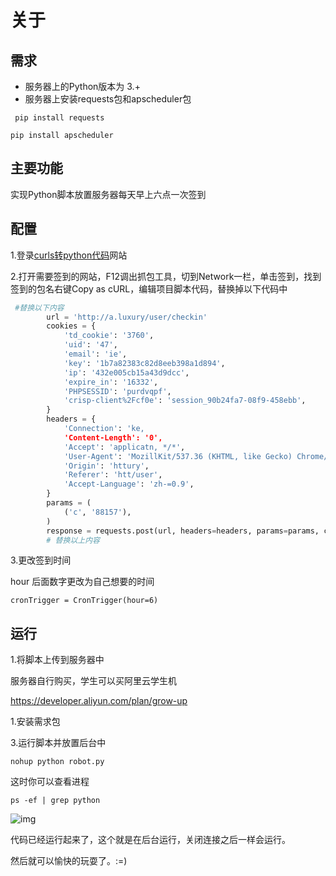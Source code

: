 # 关于

## 需求

- 服务器上的Python版本为 3.+
- 服务器上安装requests包和apscheduler包

` pip install requests` 

`pip install apscheduler`

## 主要功能

实现Python脚本放置服务器每天早上六点一次签到

## 配置

1.登录[curls转python代码](https://curl.trillworks.com/)网站

2.打开需要签到的网站，F12调出抓包工具，切到Network一栏，单击签到，找到签到的包名右键Copy as cURL，编辑项目脚本代码，替换掉以下代码中

```python
 #替换以下内容
        url = 'http://a.luxury/user/checkin'
        cookies = {
            'td_cookie': '3760',
            'uid': '47',
            'email': 'ie',
            'key': '1b7a82383c82d8eeb398a1d894',
            'ip': '432e005cb15a43d9dcc',
            'expire_in': '16332',
            'PHPSESSID': 'purdvqpf',
            'crisp-client%2Fcf0e': 'session_90b24fa7-08f9-458ebb',
        }
        headers = {
            'Connection': 'ke,
            'Content-Length': '0',
            'Accept': 'applicatn, */*',
            'User-Agent': 'MozillKit/537.36 (KHTML, like Gecko) Chrome/89.0.4389.90 Safari/537.36',
            'Origin': 'httury',
            'Referer': 'htt/user',
            'Accept-Language': 'zh-=0.9',
        }
        params = (
            ('c', '88157'),
        )
        response = requests.post(url, headers=headers, params=params, cookies=cookies, verify=False)
        # 替换以上内容
```

3.更改签到时间

hour 后面数字更改为自己想要的时间

`cronTrigger = CronTrigger(hour=6)` 

## 运行

1.将脚本上传到服务器中

服务器自行购买，学生可以买阿里云学生机

https://developer.aliyun.com/plan/grow-up

1.安装需求包

3.运行脚本并放置后台中

```shell
nohup python robot.py
```

这时你可以查看进程

```shell
ps -ef | grep python
```

![img](https://img-blog.csdnimg.cn/20190410193901230.png)

代码已经运行起来了，这个就是在后台运行，关闭连接之后一样会运行。

然后就可以愉快的玩耍了。:=)

